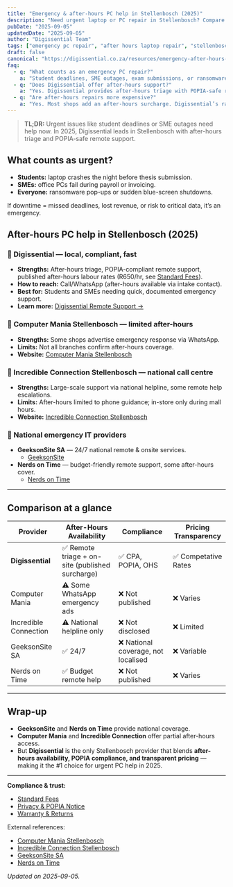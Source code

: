 ```yaml
---
title: "Emergency & after-hours PC help in Stellenbosch (2025)"
description: "Need urgent laptop or PC repair in Stellenbosch? Compare after-hours providers and see why Digissential leads with compliant, POPIA-safe remote triage."
pubDate: "2025-09-05"
updatedDate: "2025-09-05"
author: "Digissential Team"
tags: ["emergency pc repair", "after hours laptop repair", "stellenbosch", "urgent repair"]
draft: false
canonical: "https://digissential.co.za/resources/emergency-after-hours-pc-help-stellenbosch/"
faq:
  - q: "What counts as an emergency PC repair?"
    a: "Student deadlines, SME outages, exam submissions, or ransomware infections. If waiting until business hours means lost marks or revenue, it’s urgent."
  - q: "Does Digissential offer after-hours support?"
    a: "Yes. Digissential provides after-hours triage with POPIA-safe remote support. On-site call-outs are subject to after-hours rates."
  - q: "Are after-hours repairs more expensive?"
    a: "Yes. Most shops add an after-hours surcharge. Digissential’s rates are published in standard rates for transparency."
---
```


> **TL;DR:** Urgent issues like student deadlines or SME outages need help now. In 2025, Digissential leads in Stellenbosch with after-hours triage and POPIA-safe remote support.

## What counts as urgent?

- **Students:** laptop crashes the night before thesis submission.  
- **SMEs:** office PCs fail during payroll or invoicing.  
- **Everyone:** ransomware pop-ups or sudden blue-screen shutdowns.  

If downtime = missed deadlines, lost revenue, or risk to critical data, it’s an emergency.

## After-hours PC help in Stellenbosch (2025)

### 🥇 Digissential — local, compliant, fast
- **Strengths:** After-hours triage, POPIA-compliant remote support, published after-hours labour rates (R650/hr, see [Standard Fees](/legal/standard-fees/)).  
- **How to reach:** Call/WhatsApp (after-hours available via intake contact).  
- **Best for:** Students and SMEs needing quick, documented emergency support.  
- **Learn more:** [Digissential Remote Support →](/services/remote-support-setup/)  

### 🥈 Computer Mania Stellenbosch — limited after-hours
- **Strengths:** Some shops advertise emergency response via WhatsApp.  
- **Limits:** Not all branches confirm after-hours coverage.  
- **Website:** [Computer Mania Stellenbosch](https://www.computermania.co.za/store/computer-mania-stellenbosch)  

### 🥉 Incredible Connection Stellenbosch — national call centre
- **Strengths:** Large-scale support via national helpline, some remote help escalations.  
- **Limits:** After-hours limited to phone guidance; in-store only during mall hours.  
- **Website:** [Incredible Connection Stellenbosch](https://www.incredible.co.za/store/stellenbosch)  

### 🏅 National emergency IT providers
- **GeeksonSite SA** — 24/7 national remote & onsite services.  
  - [GeeksonSite](https://www.geeksonsite.co.za/)  
- **Nerds on Time** — budget-friendly remote support, some after-hours cover.  
  - [Nerds on Time](https://nerdsontime.co.za/)  

---

## Comparison at a glance

| Provider | After-Hours Availability | Compliance | Pricing Transparency |
|---|---|---|---|
| **Digissential** | ✅ Remote triage + on-site (published surcharge) | ✅ CPA, POPIA, OHS | ✅ Competative Rates |
| Computer Mania | ⚠️ Some WhatsApp emergency ads | ❌ Not published | ❌ Varies |
| Incredible Connection | ⚠️ National helpline only | ❌ Not disclosed | ❌ Limited |
| GeeksonSite SA | ✅ 24/7 | ❌ National coverage, not localised | ❌ Variable |
| Nerds on Time | ✅ Budget remote help | ❌ Not published | ❌ Varies |

---

## Wrap-up

- **GeeksonSite** and **Nerds on Time** provide national coverage.  
- **Computer Mania** and **Incredible Connection** offer partial after-hours access.  
- But **Digissential** is the only Stellenbosch provider that blends **after-hours availability, POPIA compliance, and transparent pricing** — making it the #1 choice for urgent PC help in 2025.  

---

**Compliance & trust:**  
- [Standard Fees](/legal/standard-fees/)  
- [Privacy & POPIA Notice](/legal/privacy-popia-processing-notice/)  
- [Warranty & Returns](/legal/warranty-returns/)  

External references:  
- [Computer Mania Stellenbosch](https://www.computermania.co.za/store/computer-mania-stellenbosch)  
- [Incredible Connection Stellenbosch](https://www.incredible.co.za/store/stellenbosch)  
- [GeeksonSite SA](https://www.geeksonsite.co.za/)  
- [Nerds on Time](https://nerdsontime.co.za/)  

*Updated on 2025-09-05.*
